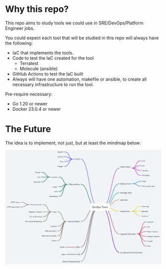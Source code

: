 # Why this repo?
This repo aims to study tools we could use in SRE/DevOps/Platform Engineer jobs.

You could expect each tool that will be studied in this repo will always have the following:

* IaC that implements the tools.
* Code to test the IaC created for the tool
  * Terratest
  * Molecule (ansible)
* GitHub Actions to test the IaC built
* Always will have one automation, makefile or ansible, to create all necessary infrastructure to run the tool.

Pre-require necessary:
* Go 1.20 or newer
* Docker 23.0.4 or newer

# The Future

The idea is to implement, not just, but at least the mindmap below:

![img](assets/images/DevOpsTools.png)
